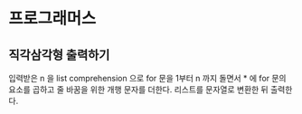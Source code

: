# 프로그래머스

## 직각삼각형 출력하기

입력받은 n 을 list comprehension 으로 for 문을 1부터 n 까지 돌면서 * 에 for 문의 요소를 곱하고 줄 바꿈을 위한 개행 문자를 더한다. 리스트를 문자열로 변환한 뒤 출력한다.